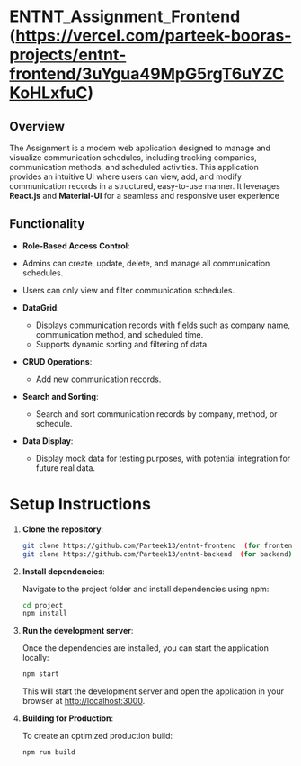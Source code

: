 # ENTNT_Assignment_Frontend (https://vercel.com/parteek-booras-projects/entnt-frontend/3uYgua49MpG5rgT6uYZCKoHLxfuC)

## Overview

The Assignment is a modern web application designed to manage and visualize communication schedules, including tracking companies, communication methods, and scheduled activities. This application provides an intuitive UI where users can view, add, and modify communication records in a structured, easy-to-use manner. It leverages **React.js** and **Material-UI** for a seamless and responsive user experience
## Functionality
- **Role-Based Access Control**:
-  Admins can create, update, delete, and manage all communication schedules.
-  Users can only view and filter communication schedules.

- **DataGrid**:
  - Displays communication records with fields such as company name, communication method, and scheduled time.
  - Supports dynamic sorting and filtering of data.
  
- **CRUD Operations**:
  - Add new communication records.
  
- **Search and Sorting**:
  - Search and sort communication records by company, method, or schedule.
  
- **Data Display**:
  - Display mock data for testing purposes, with potential integration for future real data.
 
# Setup Instructions

1. **Clone the repository**:

   ```bash
   git clone https://github.com/Parteek13/entnt-frontend  (for frontend)
   git clone https://github.com/Parteek13/entnt-backend  (for backend)
   ```

2. **Install dependencies**:

   Navigate to the project folder and install dependencies using npm:

   ```bash
   cd project
   npm install
   ```

3. **Run the development server**:

   Once the dependencies are installed, you can start the application locally:

   ```bash
   npm start
   ```

   This will start the development server and open the application in your browser at [http://localhost:3000](http://localhost:3000).

4. **Building for Production**:

   To create an optimized production build:

   ```bash
   npm run build
   ```
